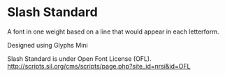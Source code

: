 # Slash Standard

A font in one weight based on a line that would appear in each letterform.

Designed using Glyphs Mini

Slash Standard is under Open Font License (OFL).
http://scripts.sil.org/cms/scripts/page.php?site_id=nrsi&id=OFL
